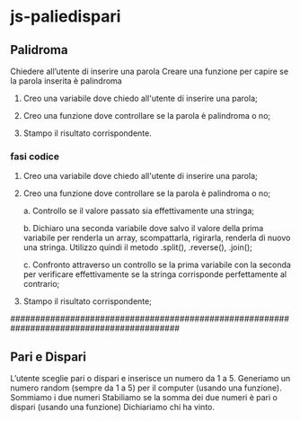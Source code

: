 # js-paliedispari

## Palidroma
Chiedere all’utente di inserire una parola
Creare una funzione per capire se la parola inserita è palindroma

1. Creo una variabile dove chiedo all'utente di inserire una parola;

2. Creo una funzione dove controllare se la parola è palindroma o no;

3. Stampo il risultato corrispondente.

### fasi codice
1. Creo una variabile dove chiedo all'utente di inserire una parola;

2. Creo una funzione dove controllare se la parola è palindroma o no;

   a. Controllo se il valore passato sia effettivamente una stringa;

   b. Dichiaro una seconda variabile dove salvo il valore della prima variabile per renderla un array, scompattarla, rigirarla, renderla di nuovo una stringa.
    Utilizzo quindi il metodo .split(), .reverse(), .join();
    
   c. Confronto attraverso un controllo se la prima variabile con la seconda per verificare effettivamente se la stringa corrisponde perfettamente al contrario;

3. Stampo il risultato corrispondente;

##########################################################################################
## Pari e Dispari
L’utente sceglie pari o dispari e inserisce un numero da 1 a 5.
Generiamo un numero random (sempre da 1 a 5) per il computer (usando una funzione).
Sommiamo i due numeri
Stabiliamo se la somma dei due numeri è pari o dispari (usando una funzione)
Dichiariamo chi ha vinto.